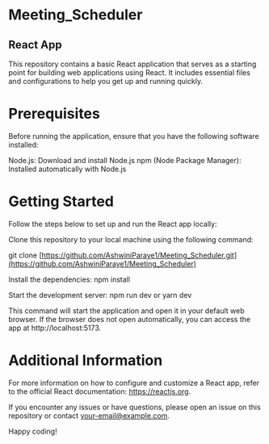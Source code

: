 # Meeting_Scheduler
## React App
This repository contains a basic React application that serves as a starting point for building web applications using React. It includes essential files and configurations to help you get up and running quickly.

# Prerequisites
Before running the application, ensure that you have the following software installed:

Node.js: Download and install Node.js
npm (Node Package Manager): Installed automatically with Node.js

# Getting Started
Follow the steps below to set up and run the React app locally:

Clone this repository to your local machine using the following command:


git clone [https://github.com/AshwiniParaye1/Meeting_Scheduler.git](https://github.com/AshwiniParaye1/Meeting_Scheduler)



Install the dependencies:
npm install

Start the development server:
npm run dev or yarn dev

This command will start the application and open it in your default web browser. 
If the browser does not open automatically, you can access the app at http://localhost:5173.

# Additional Information
For more information on how to configure and customize a React app, refer to the official React documentation: https://reactjs.org.

If you encounter any issues or have questions, please open an issue on this repository or contact your-email@example.com.

Happy coding!

